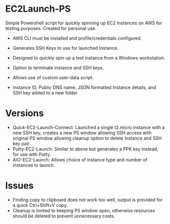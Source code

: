 # EC2Launch-PS
Simple Powershell script for quickly spinning up EC2 Instances on AWS for testing purposes. Created for personal use.

  - AWS CLI must be installed and profile/credentials configured.

  - Generates SSH Keys to use for launched Instance.
  - Designed to quickly spin up a test instance from a Windows workstation.
  - Option to terminate instance and SSH keys.
  - Allows use of custom user-data script.
  - Instance ID, Public DNS name, JSON formatted Instance details, and SSH key added to a new folder.

# Versions

  - Quick-EC2-Launch-Connect: Launched a single t2.micro instance with a new SSH key, creates a new PS window allowing SSH access with original PS window allowing cleanup option to delete Instance and SSH key pair.
  - Putty-EC2-Launch: Similar to above but generates a PPK key instead, for use with Putty.
  - AIO-EC2-Launch: Allows choice of instance type and number of instances to launch.

# Issues

  - Finding copy to clipboard does not work too well, output is provided for a quick Ctrl+Shift+V copy.
  - Cleanup is limited to keeping PS window open, otherwise resources should be deleted to prevent unnecessary costs.
